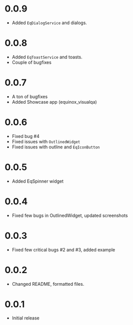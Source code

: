 # 0.0.9

- Added `EqDialogService` and dialogs.

# 0.0.8

- Added `EqToastService` and toasts.
- Couple of bugfixes

# 0.0.7

- A ton of bugfixes
- Added Showcase app (equinox_visualqa)

# 0.0.6

- Fixed bug #4
- Fixed issues with `OutlinedWidget`
- Fixed issues with outline and `EqIconButton` 

# 0.0.5

- Added EqSpinner widget

# 0.0.4

- Fixed few bugs in OutlinedWidget, updated screenshots

# 0.0.3

- Fixed few critical bugs #2 and #3, added example

# 0.0.2

- Changed README, formatted files.

# 0.0.1

- Initial release